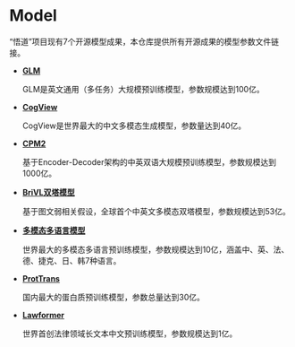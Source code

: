 # Model
“悟道”项目现有7个开源模型成果，本仓库提供所有开源成果的模型参数文件链接。

* **[GLM]()**

  GLM是英文通用（多任务）大规模预训练模型，参数规模达到100亿。

* **[CogView]()**

  CogView是世界最大的中文多模态生成模型，参数量达到40亿。

  
* **[CPM2]()**

  基于Encoder-Decoder架构的中英双语大规模预训练模型，参数规模达到1000亿。
  
* **[BriVL双塔模型]()**

  基于图文弱相关假设，全球首个中英文多模态双塔模型，参数规模达到53亿。
  
* **[多模态多语言模型]()**

  世界最大的多模态多语言预训练模型，参数规模达到10亿，涵盖中、英、法、德、捷克、日、韩7种语言。
  
* **[ProtTrans]()**

  国内最大的蛋白质预训练模型，参数总量达到30亿。

* **[Lawformer]()**

  世界首创法律领域长文本中文预训练模型，参数规模达到1亿。
  

